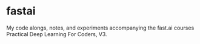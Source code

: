 # fastai
My code alongs, notes, and experiments accompanying the fast.ai courses Practical Deep Learning For Coders, V3.
